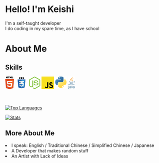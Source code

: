 # Hello! I'm Keishi
I'm a self-taught developer<br>
I do coding in my spare time, as I have school

# About Me
<h2>Skills</h2>
<p>
<img height="40px" src="lang/HTML5.png">
<img height="40px" src="lang/CSS3.png">
<img height="40px" src="lang/NodeJS.png">
<img height="40px" src="lang/JavaScript.png">
<img height="40px" src="lang/Python.png">
<img height="40px" src="lang/Java.png">
</p>
<br><br>
<a href="https://github.com/anuraghazra/github-readme-stats"><img alt="Top Languages" src="https://github-readme-stats.vercel.app/api/top-langs/?username=keishispl&theme=tokyonight"></a>

<a href="https://github.com/anuraghazra/github-readme-stats"><img alt="Stats" src="https://github-readme-stats.vercel.app/api?username=keishispl&theme=tokyonight&show_icons=true"></a>

<h2>More About Me</h2>
<li>I speak: English / Traditional Chinese / Simplified Chinese / Japanese</li>
<li>A Developer that makes random stuff</li>
<li>An Artist with Lack of Ideas</li>
